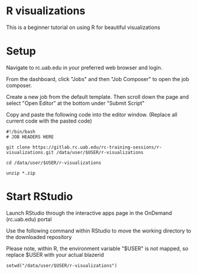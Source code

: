 # R visualizations

This is a beginner tutorial on using R for beautiful visualizations

# Setup

Navigate to rc.uab.edu in your preferred web browser and login. 

From the dashboard, click "Jobs" and then "Job Composer" to open the job composer.

Create a new job from the default template. Then scroll down the page and select "Open Editor" at the bottom under "Submit Script"

Copy and paste the following code into the editor window. (Replace all current code with the pasted code)
```
#!/bin/bash
# JOB HEADERS HERE

git clone https://gitlab.rc.uab.edu/rc-training-sessions/r-visualizations.git /data/user/$USER/r-visualizations

cd /data/user/$USER/r-visualizations

unzip *.zip
```

# Start RStudio
Launch RStudio through the interactive apps page in the OnDemand (rc.uab.edu) portal

Use the following command within RStudio to move the working directory to the downloaded repository

Please note, within R, the environment variable "$USER" is not mapped, so  replace $USER with your actual blazerid

```
setwd("/data/user/$USER/r-visualizations")
```

